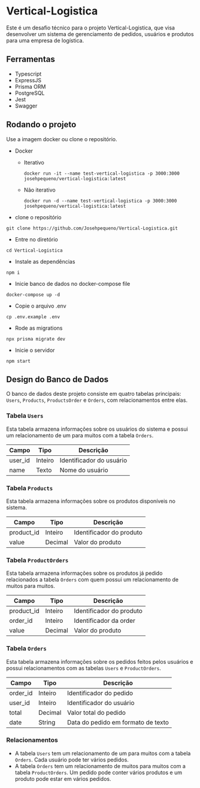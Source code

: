 # Vertical-Logistica

Este é um desafio técnico para o projeto Vertical-Logistica, que visa desenvolver um sistema de gerenciamento de pedidos, usuários e produtos para uma empresa de logística.

## Ferramentas

- Typescript
- ExpressJS
- Prisma ORM 
- PostgreSQL
- Jest
- Swagger

## Rodando o projeto
Use a imagem docker ou clone o repositório.
- Docker
  * Iterativo 

    ```
    docker run -it --name test-vertical-logistica -p 3000:3000 josehpequeno/vertical-logistica:latest
    ```

  * Não iterativo 
    ```
    docker run -d --name test-vertical-logistica -p 3000:3000 josehpequeno/vertical-logistica:latest
    ```
  
- clone o repositório

```
git clone https://github.com/Josehpequeno/Vertical-Logistica.git 
```

- Entre no diretório 

```
cd Vertical-Logistica 
```

- Instale as dependências 

```
npm i
```

- Inicie banco de dados no docker-compose file

```
docker-compose up -d
```

- Copie o arquivo .env 
```
cp .env.example .env
```

- Rode as migrations
```
npx prisma migrate dev
```

- Inicie o servidor 

```
npm start
```

## Design do Banco de Dados

O banco de dados deste projeto consiste em quatro tabelas principais: `Users`, `Products`, `ProductsOrder` e `Orders`, com relacionamentos entre elas.

### Tabela `Users`

Esta tabela armazena informações sobre os usuários do sistema e possui um relacionamento de um para muitos com a tabela `Orders`.

| Campo     | Tipo    | Descrição                |
|-----------|---------|--------------------------|
| user_id   | Inteiro | Identificador do usuário |
| name      | Texto   | Nome do usuário          |


### Tabela `Products`

Esta tabela armazena informações sobre os produtos disponíveis no sistema.

| Campo       | Tipo    | Descrição                  |
|-------------|---------|----------------------------|
| product_id  | Inteiro | Identificador do produto   |
| value       | Decimal | Valor do produto           |


### Tabela `ProductOrders`

Esta tabela armazena informações sobre os produtos já pedido relacionados a tabela `Orders` com quem possui um relacionamento de muitos para muitos.

| Campo       | Tipo    | Descrição                  |
|-------------|---------|----------------------------|
| product_id  | Inteiro | Identificador do produto   |
| order_id    | Inteiro | Identificador da order     |
| value       | Decimal | Valor do produto           |


### Tabela `Orders`

Esta tabela armazena informações sobre os pedidos feitos pelos usuários e possui relacionamentos com as tabelas `Users` e `ProductOrders`.

| Campo     | Tipo    | Descrição                   |
|-----------|---------|-----------------------------|
| order_id  | Inteiro | Identificador do pedido     |
| user_id   | Inteiro | Identificador do usuário    |
| total     | Decimal | Valor total do pedido       |
| date      | String  | Data do pedido em formato de texto|

### Relacionamentos

- A tabela `Users` tem um relacionamento de um para muitos com a tabela `Orders`. Cada usuário pode ter vários pedidos.
- A tabela `Orders` tem um relacionamento de muitos para muitos com a tabela `ProductOrders`. Um pedido pode conter vários produtos e um produto pode estar em vários pedidos.

